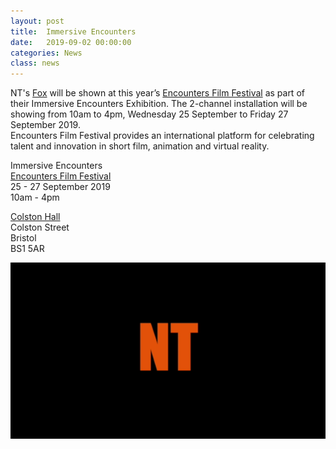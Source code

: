 ```yaml
---
layout: post
title:  Immersive Encounters
date:   2019-09-02 00:00:00
categories: News
class: news
---
```

NT's <a href="http://ntpresents.com/work/films/fox/" target="_blank">Fox</a> will be shown at this year’s <a href="https://www.encounters.film" target="_blank">Encounters Film Festival</a> as part of their Immersive Encounters Exhibition. The 2-channel installation will be showing from 10am to 4pm, Wednesday 25 September to Friday 27 September 2019.  
Encounters Film Festival provides an international platform for celebrating talent and innovation in short film, animation and virtual reality.

Immersive Encounters  
<a href="https://www.encounters.film" target="_blank">Encounters Film Festival</a>  
25 - 27 September 2019  
10am - 4pm

<a href="https://www.colstonhall.org" target="_blank">Colston Hall</a>  
Colston Street  
Bristol  
BS1 5AR  

![Fox image](/assets_posts/NT-Encounters.gif)  

